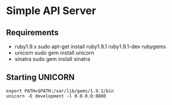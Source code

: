 # Simple API Server
## Requirements
 * ruby1.9.x
	sudo apt-get install ruby1.9.1 ruby1.9.1-dev rubygems
 * unicorn
	sudo gem install unicorn
 * sinatra
	sudo gem install sinatra

## Starting UNICORN
	export PATH=$PATH:/var/lib/gems/1.9.1/bin
	unicorn -E development -l 0.0.0.0:8080
